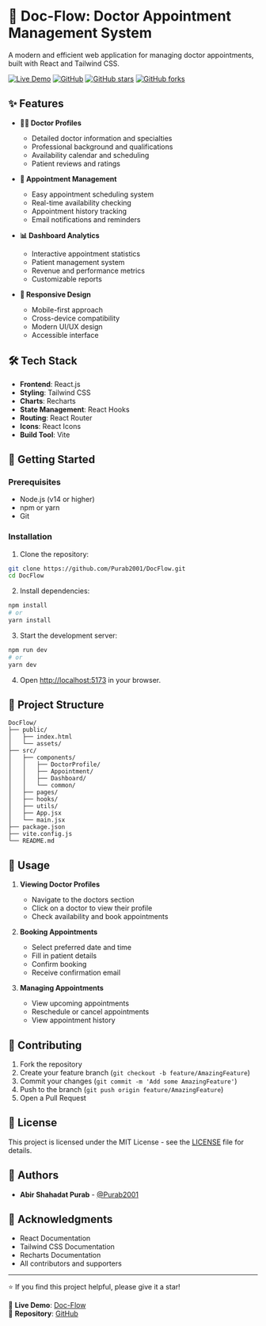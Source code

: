 # 🏥 Doc-Flow: Doctor Appointment Management System

A modern and efficient web application for managing doctor appointments, built with React and Tailwind CSS.

[![Live Demo](https://img.shields.io/badge/Live%20Demo-DocFlow-blue)](https://doc-flow.netlify.app/)
[![GitHub](https://img.shields.io/github/license/Purab2001/DocFlow)](LICENSE)
[![GitHub stars](https://img.shields.io/github/stars/Purab2001/DocFlow)](https://github.com/Purab2001/DocFlow/stargazers)
[![GitHub forks](https://img.shields.io/github/forks/Purab2001/DocFlow)](https://github.com/Purab2001/DocFlow/network)

## ✨ Features

- **👨‍⚕️ Doctor Profiles**
  - Detailed doctor information and specialties
  - Professional background and qualifications
  - Availability calendar and scheduling
  - Patient reviews and ratings

- **📅 Appointment Management**
  - Easy appointment scheduling system
  - Real-time availability checking
  - Appointment history tracking
  - Email notifications and reminders

- **📊 Dashboard Analytics**
  - Interactive appointment statistics
  - Patient management system
  - Revenue and performance metrics
  - Customizable reports

- **📱 Responsive Design**
  - Mobile-first approach
  - Cross-device compatibility
  - Modern UI/UX design
  - Accessible interface

## 🛠️ Tech Stack

- **Frontend**: React.js
- **Styling**: Tailwind CSS
- **Charts**: Recharts
- **State Management**: React Hooks
- **Routing**: React Router
- **Icons**: React Icons
- **Build Tool**: Vite

## 🚀 Getting Started

### Prerequisites

- Node.js (v14 or higher)
- npm or yarn
- Git

### Installation

1. Clone the repository:
```bash
git clone https://github.com/Purab2001/DocFlow.git
cd DocFlow
```

2. Install dependencies:
```bash
npm install
# or
yarn install
```

3. Start the development server:
```bash
npm run dev
# or
yarn dev
```

4. Open [http://localhost:5173](http://localhost:5173) in your browser.

## 📁 Project Structure

```
DocFlow/
├── public/
│   ├── index.html
│   └── assets/
├── src/
│   ├── components/
│   │   ├── DoctorProfile/
│   │   ├── Appointment/
│   │   ├── Dashboard/
│   │   └── common/
│   ├── pages/
│   ├── hooks/
│   ├── utils/
│   ├── App.jsx
│   └── main.jsx
├── package.json
├── vite.config.js
└── README.md
```

## 📝 Usage

1. **Viewing Doctor Profiles**
   - Navigate to the doctors section
   - Click on a doctor to view their profile
   - Check availability and book appointments

2. **Booking Appointments**
   - Select preferred date and time
   - Fill in patient details
   - Confirm booking
   - Receive confirmation email

3. **Managing Appointments**
   - View upcoming appointments
   - Reschedule or cancel appointments
   - View appointment history

## 🤝 Contributing

1. Fork the repository
2. Create your feature branch (`git checkout -b feature/AmazingFeature`)
3. Commit your changes (`git commit -m 'Add some AmazingFeature'`)
4. Push to the branch (`git push origin feature/AmazingFeature`)
5. Open a Pull Request

## 📄 License

This project is licensed under the MIT License - see the [LICENSE](LICENSE) file for details.

## 👥 Authors

- **Abir Shahadat Purab** - [@Purab2001](https://github.com/Purab2001)

## 🙏 Acknowledgments

- React Documentation
- Tailwind CSS Documentation
- Recharts Documentation
- All contributors and supporters

---

⭐️ If you find this project helpful, please give it a star!

🔗 **Live Demo**: [Doc-Flow](https://doc-flow.netlify.app/)  
🔗 **Repository**: [GitHub](https://github.com/Purab2001/DocFlow)